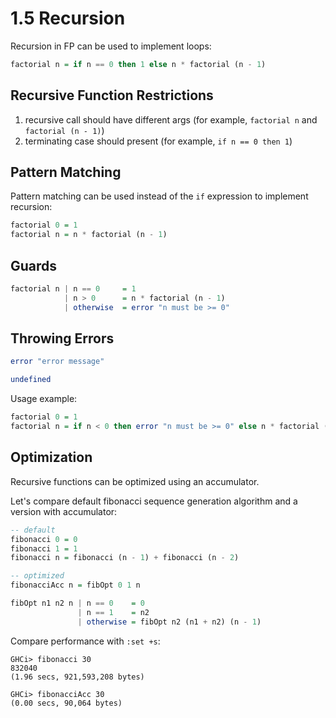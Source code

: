 # 1.5 Recursion

Recursion in FP can be used to implement loops:

```haskell
factorial n = if n == 0 then 1 else n * factorial (n - 1)
```

## Recursive Function Restrictions

1. recursive call should have different args (for example, `factorial n` and `factorial (n - 1)`)
2. terminating case should present (for example, `if n == 0 then 1`)

## Pattern Matching

Pattern matching can be used instead of the `if` expression to implement
recursion:

```haskell
factorial 0 = 1
factorial n = n * factorial (n - 1)
```

## Guards

```haskell
factorial n | n == 0     = 1 
            | n > 0      = n * factorial (n - 1)
            | otherwise  = error "n must be >= 0"
```

## Throwing Errors

```haskell
error "error message"

undefined
```

Usage example:

```haskell
factorial 0 = 1
factorial n = if n < 0 then error "n must be >= 0" else n * factorial (n - 1)
```

## Optimization

Recursive functions can be optimized using an accumulator.

Let's compare default fibonacci sequence generation algorithm and a version
with accumulator:

```haskell
-- default
fibonacci 0 = 0
fibonacci 1 = 1
fibonacci n = fibonacci (n - 1) + fibonacci (n - 2)

-- optimized
fibonacciAcc n = fibOpt 0 1 n

fibOpt n1 n2 n | n == 0    = 0
               | n == 1    = n2
               | otherwise = fibOpt n2 (n1 + n2) (n - 1)
```

Compare performance with `:set +s`:
```
GHCi> fibonacci 30
832040
(1.96 secs, 921,593,208 bytes)

GHCi> fibonacciAcc 30
(0.00 secs, 90,064 bytes)
```